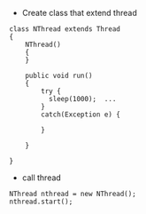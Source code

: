 * Create class that extend thread

```
class NThread extends Thread
{
    NThread()
    {
    }
    
    public void run()
    {
        try {
          sleep(1000);  ...
        } 
        catch(Exception e) {
        
        }
    
    }

}
```

* call thread 

```
NThread nthread = new NThread();
nthread.start();
```
